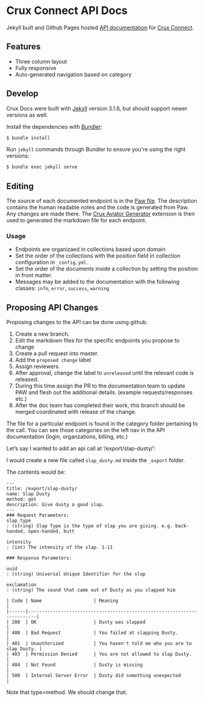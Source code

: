 # Crux Connect API Docs

Jekyll built and Github Pages hosted [API documentation](https://docs.cruxconnect.com) for [Crux Connect](https://www.cruxconnect.com).

## Features

* Three column layout
* Fully responsive
* Auto-generated navigation based on category

## Develop
Crux Docs were built with [Jekyll](http://jekyllrb.com/) version 3.1.6, but should support newer versions as well.

Install the dependencies with [Bundler](http://bundler.io/):

~~~bash
$ bundle install
~~~

Run `jekyll` commands through Bundler to ensure you're using the right versions:

~~~bash
$ bundle exec jekyll serve
~~~

## Editing

The source of each documented endpoint is in the [Paw file](/files/Crux-API-Project.paw). The description contains the human readable notes and the code is generated from Paw. Any changes are made there. The [Crux Aviator Generator](https://github.com/CruxConnect/paw-aviator-extension) extension is then used to generated the markdown file for each endpoint.

### Usage

* Endpoints are organizaed in collections based upon domain
* Set the order of the collections with the position field in collection configuration in `_config.yml`.
* Set the order of the documents inside a collection by setting the position in front matter.
* Messages may be added to the documentation with the following classes: `info`, `error`, `success`, `warning`

## Proposing API Changes

Proposing changes to the API can be done using github.

1. Create a new branch.
1. Edit the markdown files for the specific endpoints you propose to change
1. Create a pull request into master.
1. Add the `proposed change` label
1. Assign reviewers.
1. After approval, change the label to `unreleased` until the relevant code is released.
1. During this time assign the PR to the documentation team to update PAW and flesh out the additional details. (example requests/responses etc.)
1. After the doc team has completed their work, this branch should be merged coordinated with release of the change.

The file for a particular endpoint is found in the category folder pertaining to the call.
You can see those categories on the left nav in the API documentation (login, organzations, billing, etc.)

Let’s say I wanted to add an api call at ‘/export/slap-dusty/’:

I would create a new file called `slap_dusty.md` inside the `_export` folder.

The contents would be:
```
---
title: /export/slap-dusty/
name: Slap Dusty
method: get
description: Give dusty a good slap.
---
### Request Parameters:
slap_type
: (string) Slap Type is the type of slap you are giving. e.g. back-handed, open-handed, butt

intensity
: (int) The intensity of the slap. 1-11

### Response Parameters:

uuid
: (string) Universal Unique Identifier for the slap

exclamation
: (string) The sound that came out of Dusty as you slapped him

| Code | Name                   | Meaning                                        |
|------|-------------------------------------------------------------------------|
| 200  | OK                     | Dusty was slapped                              |
| 400  | Bad Request            | You failed at slapping Dusty.                  |
| 401  | Unauthorized           | You haven't told me who you are to slap Dusty. |
| 403  | Permission Denied      | You are not allowed to slap Dusty.             |
| 404  | Not Found              | Dusty is missing                               |
| 500  | Internal Server Error  | Dusty did something unexpected                 |
```
Note that type=method. We should change that.
